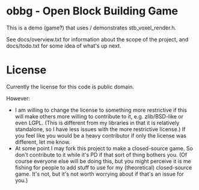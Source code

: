 # obbg - Open Block Building Game

This is a demo (game?) that uses / demonstrates
stb_voxel_render.h.

See docs/overview.txt for information about the scope
of the project, and docs/todo.txt for some idea of
what's up next.

# License

Currently the license for this code is public domain.

However:
* I am willing to change the license to something
more restrictive if this will make others more willing
to contribute to it, e.g. zlib/BSD-like or even LGPL.
(This is different from my libraries in that it is
relatively standalone, so I have less issues with the
more restrictive license.) If you feel like you would
be a heavy contributor if only the license was different,
let me know.
* At some point I may fork this project to make a
closed-source game. So don't contribute to it while
it's PD if that sort of thing bothers you. (Of course
everyone else will be doing this, but you might perceive
it is me fishing for people to add stuff to use for my
(theoretical) closed-source game. It's not, but it's
not worth worrying about if that's an issue for you.)

